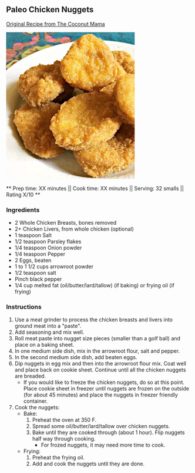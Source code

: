 ## Paleo Chicken Nuggets

[Original Recipe from The Coconut Mama](https://thecoconutmama.com/grain-free-nourishing-chicken-nuggets/)

![Picture](../img/paleo_chicken_nuggets.jpg)

** Prep time: XX minutes || Cook time: XX minutes || Serving: 32 smalls || Rating X/10 **

### Ingredients

- 2 Whole Chicken Breasts, bones removed
- 2+ Chicken Livers, from whole chicken (optional)
- 1 teaspoon Salt
- 1/2 teaspoon Parsley flakes
- 1/4 teaspoon Onion powder
- 1/4 teaspoon Pepper
- 2 Eggs, beaten
- 1 to 1 1/2 cups arrowroot powder
- 1/2 teaspoon salt
- Pinch black pepper
- 1/4 cup melted fat (oil/butter/lard/tallow) (if baking) or frying oil (if frying)

### Instructions

1. Use a meat grinder to process the chicken breasts and livers into ground meat into a "paste".
2. Add seasoning and mix well.
3. Roll meat paste into nugget size pieces (smaller than a golf ball) and place on a baking sheet.
4. In one medium side dish, mix in the arrowroot flour, salt and pepper. 
5. In the second medium side dish, add beaten eggs.
6. Dip nuggets in egg mix and then into the arrowroot flour mix. Coat well and place back on cookie sheet. Continue until all the chicken nuggets are breaded.
	- If you would like to freeze the chicken nuggets, do so at this point. Place cookie sheet in freezer until nuggets are frozen on the outside (for about 45 minutes) and place the nuggets in freezer friendly container.
7. Cook the nuggets:
	- Bake: 
		1. Preheat the oven at 350 F.
		2. Spread some oil/butter/lard/tallow over chicken nuggets. 
		3. Bake until they are cooked through (about 1 hour). Flip nuggets half way through cooking. 
			- For frozed nuggets, it may need more time to cook. 
	- Frying: 
		1. Preheat the frying oil. 
		2. Add and cook the nuggets until they are done. 
